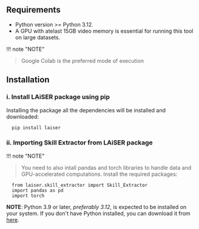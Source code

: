 ## Requirements
- Python version >= Python 3.12. 
- A GPU with atelast 15GB video memory is essential for running this tool on large datasets.

!!! note "NOTE"
   > Google Colab is the preferred mode of execution

## Installation

### i. Install LAiSER package using pip
Installing the package all the dependencies will be installed and downloaded: 
```shell
  pip install laiser
```

### ii. Importing Skill Extractor from LAiSER package
!!! note "NOTE"
   > You need to also intall pandas and torch libraries to handle data and GPU-accelerated computations.
Install the required packages:
```shell
  from laiser.skill_extractor import Skill_Extractor
  import pandas as pd
  import torch
```

**NOTE**: Python 3.9 or later, *preferably 3.12*, is expected to be installed on your system. If you don't have Python installed, you can download it from [here](https://www.python.org/downloads/).

